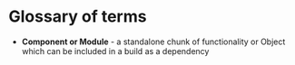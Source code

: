 # Glossary of terms
- __Component or Module__ - a standalone chunk of functionality or Object which can be included in a build as a dependency
